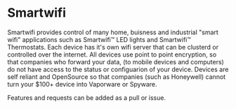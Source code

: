 # Smartwifi
Smartwifi provides control of many home, buisness and industrial "smart wifi" applications such as Smartwifi™ LED lights and Smartwifi™ Thermostats. Each device has it's own wifi server that can be clusterd or controlled over the internet. All devices use point to point encryption, so that companies who forward your data, (to mobile devices and computers) do not have access to the status or configuarion of your device. Devices are self reliant and OpenSource so that companies (such as Honeywell) cannot turn your $100+ device into Vaporware or Spyware.

Features and requests can be added as a pull or issue.
